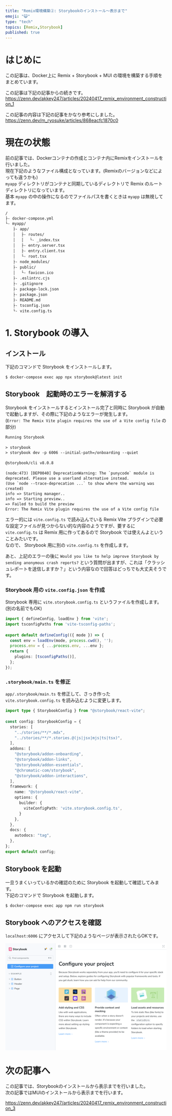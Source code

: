```yaml
---
title: "Remix環境構築②: Storybookのインストール～表示まで"
emoji: "😺"
type: "tech"
topics: [Remix,Storybook]
published: true
---
```


# はじめに

この記事は、Docker上に Remix + Storybook + MUI の環境を構築する手順をまとめています。  

この記事は下記の記事からの続きです。  
https://zenn.dev/akkey247/articles/20240417_remix_environment_construction_1

この記事の内容は下記の記事をかなり参考にしました。  
https://zenn.dev/m_ryosuke/articles/868eacfc1870c0

# 現在の状態

前の記事では、Dockerコンテナの作成とコンテナ内にRemixをインストールを行いました。  
現在下記のようなファイル構成となっています。(Remixのバージョンなどによっても違うかも)  
`myapp` ディレクトリがコンテナと同期しているディレクトリで Remix のルートディレクトリになっています。  
基本 `myapp` の中の操作になるのでファイルパスを書くときは `myapp` は無視してます。  

```
/
├- docker-compose.yml
└- myapp/
　　├- app/
　　│ 　├- routes/
　　│ 　│ 　└- _index.tsx
　　│ 　├- entry.server.tsx
　　│ 　├- entry.client.tsx
　　│ 　└- root.tsx
　　├- node_modules/
　　├- public/
　　│ 　└- favicon.ico
　　├- .eslintrc.cjs
　　├- .gitignore
　　├- package-lock.json
　　├- package.json
　　├- README.md
　　├- tsconfig.json
　　└- vite.config.ts
```

# 1. Storybook の導入

## インストール

下記のコマンドで Storybook をインストールします。

```
$ docker-compose exec app npx storybook@latest init
```

## Storybook　起動時のエラーを解消する

Storybook をインストールするとインストール完了と同時に Storybook が自動で起動しますが、その際に下記のようなエラーが発生します。  
(`Error: The Remix Vite plugin requires the use of a Vite config file` の部分)

```
Running Storybook

> storybook
> storybook dev -p 6006 --initial-path=/onboarding --quiet

@storybook/cli v8.0.8

(node:473) [DEP0040] DeprecationWarning: The `punycode` module is deprecated. Please use a userland alternative instead.
(Use `node --trace-deprecation ...` to show where the warning was created)
info => Starting manager..
info => Starting preview..
=> Failed to build the preview
Error: The Remix Vite plugin requires the use of a Vite config file
```

エラー的には `vite.config.ts` で読み込んでいる Remix Vite プラグインで必要な設定ファイルが見つからない的な内容のようですが、要するに `vite.config.ts` は Remix 用に作ってあるので Storybook では使えんよということみたいです。  
なので、 Storybook 用に別の `vite.config.ts` を作成します。  

あと、上記のエラーの後に `Would you like to help improve Storybook by sending anonymous crash reports?` という質問が出ますが、これは「クラッシュレポートを送信しますか？」という内容なので回答はどっちでも大丈夫そうです。  

### Storybook 用の `vite.config.json` を作成

Storybook 専用に `vite.storybook.config.ts` というファイルを作成します。(別の名前でもOK)  

```ts:vite.storybook.config.ts
import { defineConfig, loadEnv } from 'vite';
import tsconfigPaths from 'vite-tsconfig-paths';

export default defineConfig(({ mode }) => {
  const env = loadEnv(mode, process.cwd(), '');
  process.env = { ...process.env, ...env };
  return {
    plugins: [tsconfigPaths()],
  };
});
```

### `.storybook/main.ts` を修正

`app/.storybook/main.ts` を修正して、さっき作った `vite.storybook.config.ts` を読み込むように変更します。  

```ts:app/.storybook/main.ts
import type { StorybookConfig } from "@storybook/react-vite";

const config: StorybookConfig = {
  stories: [
    "../stories/**/*.mdx",
    "../stories/**/*.stories.@(js|jsx|mjs|ts|tsx)",
  ],
  addons: [
    "@storybook/addon-onboarding",
    "@storybook/addon-links",
    "@storybook/addon-essentials",
    "@chromatic-com/storybook",
    "@storybook/addon-interactions",
  ],
  framework: {
    name: "@storybook/react-vite",
    options: {
      builder: {
        viteConfigPath: 'vite.storybook.config.ts',
      }
    },
  },
  docs: {
    autodocs: "tag",
  },
};
export default config;
```

## Storybook を起動

一旦うまくいっているかの確認のために Storybook を起動して確認してみます。  
下記のコマンドで Storybook を起動します。  

```
$ docker-compose exec app npm run storybook
```

## Storybook へのアクセスを確認

`localhost:6006` にアクセスして下記のようなページが表示されたらOKです。  

![](/images/20240417_remix_environment_construction_2__image1.png)

# 次の記事へ

この記事では、Storybookのインストールから表示までを行いました。  
次の記事ではMUIのインストールから表示までを行います。  

https://zenn.dev/akkey247/articles/20240417_remix_environment_construction_3